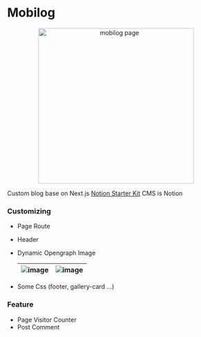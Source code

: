 # Mobilog

<p align="center">
  <a href="https://mobilog.me">
    <img alt="mobilog page" src="https://mobilog.me/default_page_cover_v3.png" width="360">
  </a>
</p>

Custom blog base on Next.js [Notion Starter Kit](https://github.com/transitive-bullshit/nextjs-notion-starter-kit)
CMS is Notion

### Customizing
- Page Route
- Header
- Dynamic Opengraph Image

  |![image](https://github.com/HanCheo/mobilog/assets/38929712/b4bbf266-c6cb-44e3-ac33-2465b45e0fdc)|![image](https://github.com/HanCheo/mobilog/assets/38929712/4478ba36-2df4-4198-92a0-ce5dcf08796b)|
  |---|---|

- Some Css (footer, gallery-card ...)

### Feature
- Page Visitor Counter
- Post Comment
